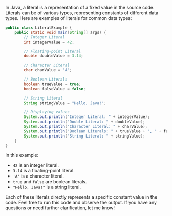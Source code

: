 In Java, a literal is a representation of a fixed value in the source code. Literals can be of various types, representing constants of different data types. Here are examples of literals for common data types:

```java
public class LiteralExample {
    public static void main(String[] args) {
        // Integer Literal
        int integerValue = 42;

        // Floating-point Literal
        double doubleValue = 3.14;

        // Character Literal
        char charValue = 'A';

        // Boolean Literals
        boolean trueValue = true;
        boolean falseValue = false;

        // String Literal
        String stringValue = "Hello, Java!";

        // Displaying values
        System.out.println("Integer Literal: " + integerValue);
        System.out.println("Double Literal: " + doubleValue);
        System.out.println("Character Literal: " + charValue);
        System.out.println("Boolean Literals: " + trueValue + ", " + falseValue);
        System.out.println("String Literal: " + stringValue);
    }
}
```

In this example:

- `42` is an integer literal.
- `3.14` is a floating-point literal.
- `'A'` is a character literal.
- `true` and `false` are boolean literals.
- `"Hello, Java!"` is a string literal.

Each of these literals directly represents a specific constant value in the code. Feel free to run this code and observe the output. If you have any questions or need further clarification, let me know!